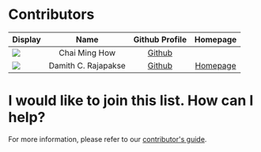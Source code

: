 # Contributors

Display | Name | Github Profile | Homepage
---|:---:|:---:|:---:
![](https://avatars0.githubusercontent.com/u/22460122?s=100) | Chai Ming How | [Github](https://github.com/minghowC)
![](https://avatars0.githubusercontent.com/u/1673303?s=100) | Damith C. Rajapakse | [Github](https://github.com/damithc/) | [Homepage](https://www.comp.nus.edu.sg/~damithch/)
# I would like to join this list. How can I help?

For more information, please refer to our [contributor's guide](https://oss-generic.github.io/process/).
